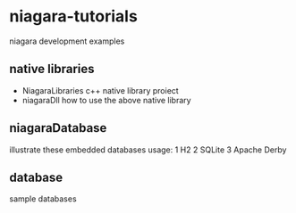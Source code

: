# niagara-tutorials
niagara development examples

## native libraries
- NiagaraLibraries
c++ native library proiect
- niagaraDll
how to use the above native library

## niagaraDatabase
illustrate these embedded databases usage:
1 H2
2 SQLite
3 Apache Derby

## database
sample databases

